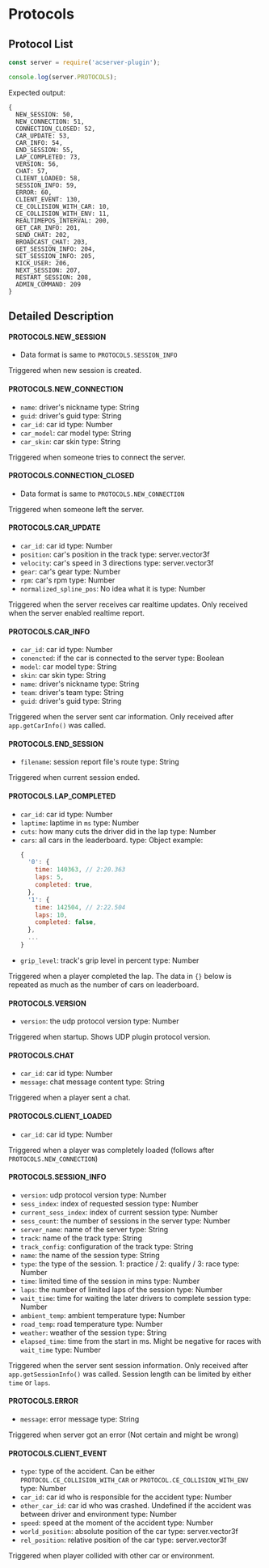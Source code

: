Protocols
=============
Protocol List
-------------
```js
const server = require('acserver-plugin');

console.log(server.PROTOCOLS);
```
Expected output:
```
{
  NEW_SESSION: 50,      
  NEW_CONNECTION: 51,   
  CONNECTION_CLOSED: 52,
  CAR_UPDATE: 53,       
  CAR_INFO: 54,
  END_SESSION: 55,
  LAP_COMPLETED: 73,
  VERSION: 56,
  CHAT: 57,
  CLIENT_LOADED: 58,
  SESSION_INFO: 59,
  ERROR: 60,
  CLIENT_EVENT: 130,
  CE_COLLISION_WITH_CAR: 10,
  CE_COLLISION_WITH_ENV: 11,
  REALTIMEPOS_INTERVAL: 200,
  GET_CAR_INFO: 201,
  SEND_CHAT: 202,
  BROADCAST_CHAT: 203,
  GET_SESSION_INFO: 204,
  SET_SESSION_INFO: 205,
  KICK_USER: 206,
  NEXT_SESSION: 207,
  RESTART_SESSION: 208,
  ADMIN_COMMAND: 209
}
```

Detailed Description
-------------
#### PROTOCOLS.NEW_SESSION
* Data format is same to `PROTOCOLS.SESSION_INFO`

Triggered when new session is created.

#### PROTOCOLS.NEW_CONNECTION
* `name`: driver's nickname
  type: String
* `guid`: driver's guid
  type: String
* `car_id`: car id
  type: Number
* `car_model`: car model
  type: String
* `car_skin`: car skin
  type: String

Triggered when someone tries to connect the server.

#### PROTOCOLS.CONNECTION_CLOSED
* Data format is same to `PROTOCOLS.NEW_CONNECTION`

Triggered when someone left the server.

#### PROTOCOLS.CAR_UPDATE
* `car_id`: car id
  type: Number
* `position`: car's position in the track
  type: server.vector3f
* `velocity`: car's speed in 3 directions
  type: server.vector3f
* `gear`: car's gear
  type: Number
* `rpm`: car's rpm
  type: Number
* `normalized_spline_pos`: No idea what it is
  type: Number

Triggered when the server receives car realtime updates.
Only received when the server enabled realtime report.

#### PROTOCOLS.CAR_INFO
* `car_id`: car id
  type: Number
* `conencted`: if the car is connected to the server
  type: Boolean
* `model`: car model
  type: String
* `skin`: car skin
  type: String
* `name`: driver's nickname
  type: String
* `team`: driver's team
  type: String
* `guid`: driver's guid
  type: String

Triggered when the server sent car information.
Only received after `app.getCarInfo()` was called.

#### PROTOCOLS.END_SESSION
* `filename`: session report file's route
  type: String

Triggered when current session ended.

#### PROTOCOLS.LAP_COMPLETED
* `car_id`: car id
  type: Number
* `laptime`: laptime in `ms`
  type: Number
* `cuts`: how many cuts the driver did in the lap
  type: Number
* `cars`: all cars in the leaderboard.
  type: Object
  example:
  ```js
  {
    '0': {
      time: 140363, // 2:20.363
      laps: 5,
      completed: true,
    },
    '1': {
      time: 142504, // 2:22.504
      laps: 10,
      completed: false,
    },
    ...
  }
  ```
* `grip_level`: track's grip level in percent
  type: Number

Triggered when a player completed the lap.
The data in `{}` below is repeated as much as the number of cars on leaderboard.


#### PROTOCOLS.VERSION
* `version`: the udp protocol version
  type: Number

Triggered when startup.
Shows UDP plugin protocol version.

#### PROTOCOLS.CHAT
* `car_id`: car id
  type: Number
* `message`: chat message content
  type: String

Triggered when a player sent a chat.

#### PROTOCOLS.CLIENT_LOADED
* `car_id`: car id
  type: Number

Triggered when a player was completely loaded (follows after `PROTOCOLS.NEW_CONNECTION`)

#### PROTOCOLS.SESSION_INFO
* `version`: udp protocol version
  type: Number
* `sess_index`: index of requested session
  type: Number
* `current_sess_index`: index of current session
  type: Number
* `sess_count`: the number of sessions in the server
  type: Number
* `server_name`: name of the server
  type: String
* `track`: name of the track
  type: String
* `track_config`: configuration of the track
  type: String
* `name`: the name of the session
  type: String
* `type`: the type of the session. 1: practice / 2: qualify / 3: race
  type: Number
* `time`: limited time of the session in mins
  type: Number
* `laps`: the number of limited laps of the session
  type: Number
* `wait_time`: time for waiting the later drivers to complete session
  type: Number
* `ambient_temp`: ambient temperature
  type: Number
* `road_temp`: road temperature
  type: Number
* `weather`: weather of the session
  type: String
* `elapsed_time`: time from the start in ms. Might be negative for races with `wait_time`
  type: Number

Triggered when the server sent session information.
Only received after `app.getSessionInfo()` was called.
Session length can be limited by either `time` or `laps`.

#### PROTOCOLS.ERROR
* `message`: error message
  type: String

Triggered when server got an error (Not certain and might be wrong)

#### PROTOCOLS.CLIENT_EVENT
* `type`: type of the accident. Can be either `PROTOCOL.CE_COLLISION_WITH_CAR` or `PROTOCOL.CE_COLLISION_WITH_ENV`
  type: Number
* `car_id`: car id who is responsible for the accident
  type: Number
* `other_car_id`: car id who was crashed. Undefined if the accident was between driver and environment
  type: Number
* `speed`: speed at the moment of the accident
  type: Number
* `world_position`: absolute position of the car
  type: server.vector3f
* `rel_position`: relative position of the car
  type: server.vector3f

Triggered when player collided with other car or environment.
